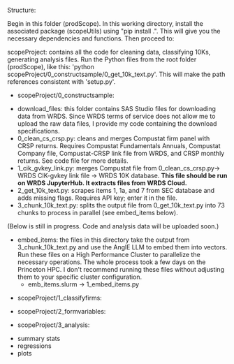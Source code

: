 Structure:

Begin in this folder (prodScope). In this working directory, install the associated package (scopeUtils) using "pip install .".
This will give you the necessary dependencies and functions. Then proceed to: 

scopeProject: contains all the code for cleaning data, classifying 10Ks, generating analysis files. Run the Python files from the root folder (prodScope), like this: 'python scopeProject/0_constructsample/0_get_10k_text.py'. This will make the path references consistent with 'setup.py'. 

* scopeProject/0_constructsample: 
- download_files: this folder contains SAS Studio files for downloading data from WRDS. Since WRDS terms of service does
not allow me to upload the raw data files, I provide my code containing the download specifications.
- 0_clean_cs_crsp.py: cleans and merges Compustat firm panel with CRSP returns. Requires Compustat Fundamentals Annuals, 
Compustat Company file, Compustat-CRSP link file from WRDS, and CRSP monthly returns. See code file for more details. 
- 1_cik_gvkey_link.py: merges Compustat file from 0_clean_cs_crsp.py-> WRDS CIK-gvkey link file -> WRDS 10K database.
**This file should be run on WRDS JupyterHub. It extracts files from WRDS Cloud.** 
- 2_get_10k_text.py: scrapes items 1, 1a, and 7 from SEC database and adds missing flags. Requires API key; enter it in the file.
- 3_chunk_10k_text.py: splits the output file from 0_get_10k_text.py into 73 chunks to process in parallel (see embed_items below).

(Below is still in progress. Code and analysis data will be uploaded soon.)
- embed_items: the files in this directory take the output from 3_chunk_10k_text.py and use the AnglE LLM to embed them into vectors.
Run these files on a High Performance Cluster to parallelize the necessary operations. The whole process took a few days on the 
Princeton HPC. I don't recommend running these files without adjusting them to your specific cluster configuration. 
    - emb_items.slurm -> 1_embed_items.py

* scopeProject/1_classifyfirms: 

* scopeProject/2_formvariables:

* scopeProject/3_analysis:
 - summary stats
 - regressions
 - plots